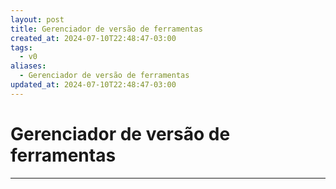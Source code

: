 ```yaml
---
layout: post
title: Gerenciador de versão de ferramentas
created_at: 2024-07-10T22:48:47-03:00
tags:
  - v0
aliases:
  - Gerenciador de versão de ferramentas
updated_at: 2024-07-10T22:48:47-03:00
---
```

# Gerenciador de versão de ferramentas
---

